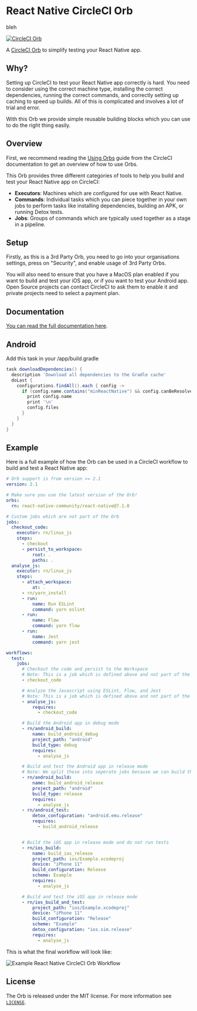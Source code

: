 # React Native CircleCI Orb

bleh

[![CircleCI Orb][orb-version-badge]][orb-page]

A [CircleCI Orb](https://circleci.com/orbs/) to simplify testing your React Native app.

## Why?
Setting up CircleCI to test your React Native app correctly is hard. You need to consider using the correct machine type, installing the correct dependencies, running the correct commands, and correctly setting up caching to speed up builds. All of this is complicated and involves a lot of trial and error.

With this Orb we provide simple reusable building blocks which you can use to do the right thing easily.

## Overview
First, we recommend reading the [Using Orbs](https://circleci.com/docs/2.0/using-orbs/) guide from the CircleCI documentation to get an overview of how to use Orbs.

This Orb provides three different categories of tools to help you build and test your React Native app on CircleCI:

* **Executors**: Machines which are configured for use with React Native.
* **Commands**: Individual tasks which you can piece together in your own jobs to perform tasks like installing dependencies, building an APK, or running Detox tests.
* **Jobs**: Groups of commands which are typically used together as a stage in a pipeline.

## Setup
Firstly, as this is a 3rd Party Orb, you need to go into your organisations settings, press on "Security", and enable usage of 3rd Party Orbs.

You will also need to ensure that you have a MacOS plan enabled if you want to build and test your iOS app, or if you want to test your Android app. Open Source projects can contact CircleCI to ask them to enable it and private projects need to select a payment plan.

## Documentation
[You can read the full documentation here](https://circleci.com/orbs/registry/orb/react-native-community/react-native).

## Android

Add this task in your <example>/app/build.gradle

```gradle
task downloadDependencies() {
  description 'Download all dependencies to the Gradle cache'
  doLast {
    configurations.findAll().each { config ->
      if (config.name.contains("minReactNative") && config.canBeResolved) {
        print config.name
        print '\n'
        config.files
      }
    }
  }
}
```

## Example

Here is a full example of how the Orb can be used in a CircleCI workflow to build and test a React Native app:

```yaml
# Orb support is from version >= 2.1
version: 2.1

# Make sure you use the latest version of the Orb!
orbs:
  rn: react-native-community/react-native@7.1.0

# Custom jobs which are not part of the Orb
jobs:
  checkout_code:
    executor: rn/linux_js
    steps:
      - checkout
      - persist_to_workspace:
          root: .
          paths: .
  analyse_js:
    executor: rn/linux_js
    steps:
      - attach_workspace:
          at: .
      - rn/yarn_install
      - run:
          name: Run ESLint
          command: yarn eslint
      - run:
          name: Flow
          command: yarn flow
      - run:
          name: Jest
          command: yarn jest

workflows:
  test:
    jobs:
      # Checkout the code and persist to the Workspace
      # Note: This is a job which is defined above and not part of the Orb
      - checkout_code

      # Analyze the Javascript using ESLint, Flow, and Jest
      # Note: This is a job which is defined above and not part of the Orb
      - analyse_js:
          requires:
            - checkout_code

      # Build the Android app in debug mode
      - rn/android_build:
          name: build_android_debug
          project_path: "android"
          build_type: debug
          requires:
            - analyse_js

      # Build and test the Android app in release mode
      # Note: We split these into seperate jobs because we can build the Android app on a Linux machine and preserve the expensive MacOS executor minutes for when it's required
      - rn/android_build:
          name: build_android_release
          project_path: "android"
          build_type: release
          requires:
            - analyse_js
      - rn/android_test:
          detox_configuration: "android.emu.release"
          requires:
            - build_android_release


      # Build the iOS app in release mode and do not run tests
      - rn/ios_build:
          name: build_ios_release
          project_path: ios/Example.xcodeproj
          device: "iPhone 11"
          build_configuration: Release
          scheme: Example
          requires:
            - analyse_js

      # Build and test the iOS app in release mode
      - rn/ios_build_and_test:
          project_path: "ios/Example.xcodeproj"
          device: "iPhone 11"
          build_configuration: "Release"
          scheme: "Example"
          detox_configuration: "ios.sim.release"
          requires:
            - analyse_js
```

This is what the final workflow will look like:

![Example React Native CircleCI Orb Workflow](.github/example_workflow.png)

## License
The Orb is released under the MIT license. For more information see [`LICENSE`](https://github.com/react-native-community/react-native-circleci-orb/blob/master/LICENSE).

[orb-version-badge]:https://img.shields.io/endpoint.svg?url=https://badges.circleci.io/orb/react-native-community/react-native&style=flat-square
[orb-page]:https://circleci.com/orbs/registry/orb/react-native-community/react-native

